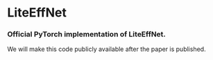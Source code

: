 # LiteEffNet

### Official PyTorch implementation of LiteEffNet.   

We will make this code publicly available after the paper is published.

